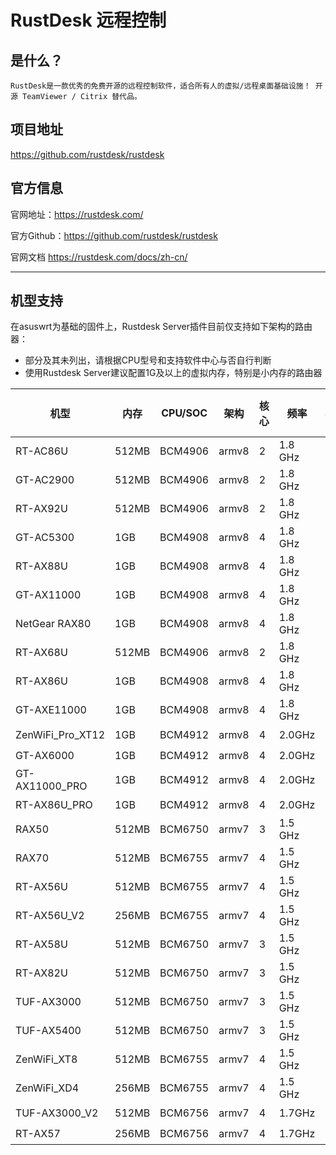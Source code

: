 # RustDesk 远程控制

## 是什么？
`RustDesk是一款优秀的免费开源的远程控制软件，适合所有人的虚拟/远程桌面基础设施！ 开源 TeamViewer / Citrix 替代品。`


## 项目地址
https://github.com/rustdesk/rustdesk

## 官方信息  

官网地址：https://rustdesk.com/

官方Github：https://github.com/rustdesk/rustdesk

官网文档 https://rustdesk.com/docs/zh-cn/

---

## 机型支持

在asuswrt为基础的固件上，Rustdesk Server插件目前仅支持如下架构的路由器：

- 部分及其未列出，请根据CPU型号和支持软件中心与否自行判断
- 使用Rustdesk Server建议配置1G及以上的虚拟内存，特别是小内存的路由器

| 机型             | 内存  | CPU/SOC | 架构  | 核心 | 频率    | 支持alist插件 |
| ---------------- | ----- | ------- | ----- | ---- | ------- | ------------- |
| RT-AC86U         | 512MB | BCM4906 | armv8 | 2    | 1.8 GHz | ✔️             |
| GT-AC2900        | 512MB | BCM4906 | armv8 | 2    | 1.8 GHz | ✔️             |
| RT-AX92U         | 512MB | BCM4906 | armv8 | 2    | 1.8 GHz | ✔️             |
| GT-AC5300        | 1GB   | BCM4908 | armv8 | 4    | 1.8 GHz | ✔️             |
| RT-AX88U         | 1GB   | BCM4908 | armv8 | 4    | 1.8 GHz | ✔️             |
| GT-AX11000       | 1GB   | BCM4908 | armv8 | 4    | 1.8 GHz | ✔️             |
| NetGear RAX80    | 1GB   | BCM4908 | armv8 | 4    | 1.8 GHz | ✔️             |
| RT-AX68U         | 512MB | BCM4906 | armv8 | 2    | 1.8 GHz | ✔️             |
| RT-AX86U         | 1GB   | BCM4908 | armv8 | 4    | 1.8 GHz | ✔️             |
| GT-AXE11000      | 1GB   | BCM4908 | armv8 | 4    | 1.8 GHz | ✔️             |
| ZenWiFi_Pro_XT12 | 1GB   | BCM4912 | armv8 | 4    | 2.0GHz  | ✔️             |
| GT-AX6000        | 1GB   | BCM4912 | armv8 | 4    | 2.0GHz  | ✔️             |
| GT-AX11000_PRO   | 1GB   | BCM4912 | armv8 | 4    | 2.0GHz  | ✔️             |
| RT-AX86U_PRO     | 1GB   | BCM4912 | armv8 | 4    | 2.0GHz  | ✔️             |
| RAX50            | 512MB | BCM6750 | armv7 | 3    | 1.5 GHz | ✔️            |
| RAX70            | 512MB | BCM6755 | armv7 | 4    | 1.5 GHz | ✔️              |
| RT-AX56U         | 512MB | BCM6755 | armv7 | 4    | 1.5 GHz | ✔️            |
| RT-AX56U_V2      | 256MB | BCM6755 | armv7 | 4    | 1.5 GHz | ✔️            |
| RT-AX58U         | 512MB | BCM6750 | armv7 | 3    | 1.5 GHz | ✔️             |
| RT-AX82U         | 512MB | BCM6750 | armv7 | 3    | 1.5 GHz | ✔️              |
| TUF-AX3000       | 512MB | BCM6750 | armv7 | 3    | 1.5 GHz | ✔️              |
| TUF-AX5400       | 512MB | BCM6750 | armv7 | 3    | 1.5 GHz | ✔️              |
| ZenWiFi_XT8      | 512MB | BCM6755 | armv7 | 4    | 1.5 GHz | ✔️              |
| ZenWiFi_XD4      | 256MB | BCM6755 | armv7 | 4    | 1.5 GHz | ✔️              |
| TUF-AX3000_V2    | 512MB | BCM6756 | armv7 | 4    | 1.7GHz  | ✔️             |
| RT-AX57          | 256MB | BCM6756 | armv7 | 4    | 1.7GHz  | ✔️              |
